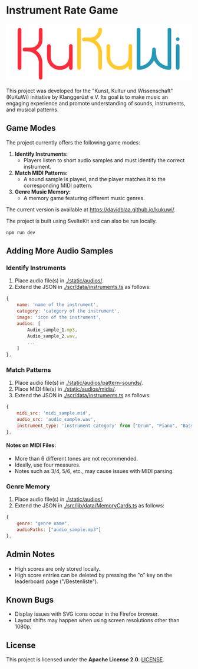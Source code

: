 # Instrument Rate Game


![KuKuWi](static/images/logo_name.png)


This project was developed for the "Kunst, Kultur und Wissenschaft"  (KuKuWi) initiative by Klanggerüst e.V. Its goal is to make music an engaging experience and promote understanding of sounds, instruments, and musical patterns.

## Game Modes
The project currently offers the following game modes:

1. **Identify Instruments:**
   - Players listen to short audio samples and must identify the correct instrument.
2. **Match MIDI Patterns:**
   - A sound sample is played, and the player matches it to the corresponding MIDI pattern.
3. **Genre Music Memory:**
   - A memory game featuring different music genres.

The current version is available at https://davidblaa.github.io/kukuwi/.

The project is built using SvelteKit and can also be run locally.

```bash
npm run dev
```

## Adding More Audio Samples

### Identify Instruments

1. Place audio file(s) in [./static/audios/]().
2. Extend the JSON in [./scr/data/instruments.ts](src/lib/data/instruments.ts) as follows:

```javascript
{
    name: 'name of the instrument',
    category: 'category of the instrument',
    image: 'icon of the instrument',
    audios: [
        Audio_sample_1.mp3,
        Audio_sample_2.wav,
        ...
    ]
},
```

### Match Patterns

1. Place audio file(s) in [./static/audios/pattern-sounds/](#).
2. Place MIDI file(s) in [./static/audios/midis/](#).
3. Extend the JSON in [./scr/data/instruments.ts](src/lib/data/instruments.ts) as follows:

```javascript
{
    midi_src: 'midi_sample.mid',
    audio_src: 'audio_sample.wav',
    instrument_type: 'instrument category' from ["Drum", "Piano", "Bass"]
},
```

#### Notes on MIDI Files:
- More than 6 different tones are not recommended.
- Ideally, use four measures.
- Notes such as 3/4, 5/6, etc., may cause issues with MIDI parsing.

### Genre Memory

1. Place audio file(s) in [./static/audios/](#).
2. Extend the JSON in [./src/lib/data/MemoryCards.ts](src/lib/data/MemoryCards.ts) as follows:

```javascript
{
    genre: "genre name",
    audioPaths: ["audio_sample.mp3"]
},
```

## Admin Notes

- High scores are only stored locally.
- High score entries can be deleted by pressing the "o" key on the leaderboard page ("/Bestenliste").

## Known Bugs

- Display issues with SVG icons occur in the Firefox browser.
- Layout shifts may happen when using screen resolutions other than 1080p.

## License
This project is licensed under the **Apache License 2.0**. [LICENSE](./LICENSE).

